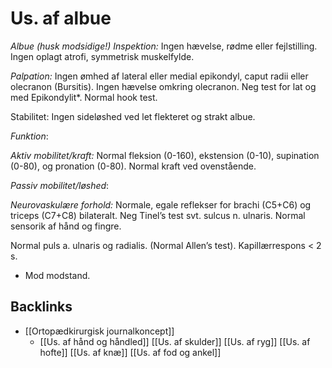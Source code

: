 # Us. af albue
*Albue (husk modsidige!)*
*Inspektion:*
Ingen hævelse, rødme eller fejlstilling. Ingen oplagt atrofi, symmetrisk muskelfylde.

*Palpation:*
Ingen ømhed af lateral eller medial epikondyl, caput radii eller olecranon (Bursitis). Ingen hævelse omkring olecranon. Neg test for lat og med Epikondylit*. Normal hook test.

Stabilitet: Ingen sideløshed ved let flekteret og strakt albue.

*Funktion*:


*Aktiv mobilitet/kraft:*
Normal fleksion (0-160), ekstension (0-10), supination (0-80), og pronation (0-80). Normal kraft ved ovenstående.

*Passiv mobilitet/løshed*:


*Neurovaskulære forhold:*
Normale, egale reflekser for brachi (C5+C6) og triceps (C7+C8) bilateralt. Neg Tinel’s test svt. sulcus n. ulnaris. Normal sensorik af hånd og fingre.

Normal puls a. ulnaris og radialis. (Normal Allen’s test). Kapillærrespons < 2 s.
* Mod modstand.

## Backlinks
* [[Ortopædkirurgisk journalkoncept]]
	* [[Us. af hånd og håndled]]
[[Us. af skulder]]
[[Us. af ryg]]
[[Us. af hofte]]
[[Us. af knæ]]
[[Us. af fod og ankel]]

<!-- {BearID:C5207CDA-61E7-4508-B0D0-0A64BF47237B-22870-000061612645E7CC} -->
